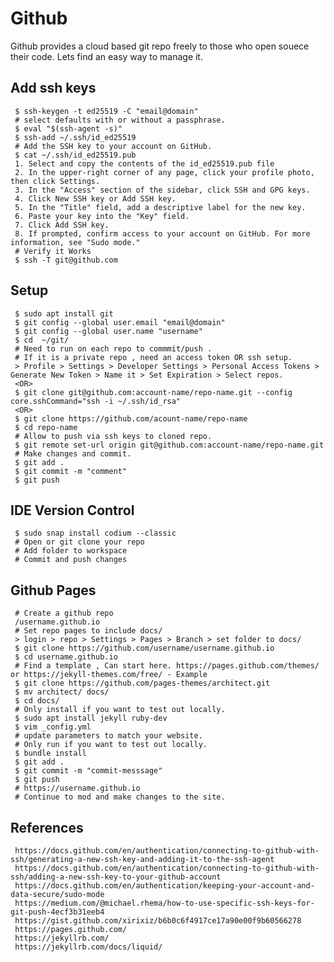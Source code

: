 Github
=====

Github provides a cloud based git repo freely to those who open souece their code. Lets find an easy way to manage it. 

Add ssh keys
------------

     $ ssh-keygen -t ed25519 -C "email@domain"
     # select defaults with or without a passphrase.
     $ eval "$(ssh-agent -s)"
     $ ssh-add ~/.ssh/id_ed25519
     # Add the SSH key to your account on GitHub. 
     $ cat ~/.ssh/id_ed25519.pub
     1. Select and copy the contents of the id_ed25519.pub file
     2. In the upper-right corner of any page, click your profile photo, then click Settings. 
     3. In the "Access" section of the sidebar, click SSH and GPG keys.
     4. Click New SSH key or Add SSH key. 
     5. In the "Title" field, add a descriptive label for the new key. 
     6. Paste your key into the "Key" field. 
     7. Click Add SSH key. 
     8. If prompted, confirm access to your account on GitHub. For more information, see "Sudo mode."
     # Verify it Works
     $ ssh -T git@github.com

Setup
-----

     $ sudo apt install git 
     $ git config --global user.email "email@domain"
     $ git config --global user.name "username"
     $ cd  ~/git/
     # Need to run on each repo to commmit/push . 
     # If it is a private repo , need an access token OR ssh setup. 
     > Profile > Settings > Developer Settings > Personal Access Tokens > Generate New Token > Name it > Set Expiration > Select repos. 
     <OR>
     $ git clone git@github.com:account-name/repo-name.git --config core.sshCommand="ssh -i ~/.ssh/id_rsa"
     <OR>
     $ git clone https://github.com/acount-name/repo-name
     $ cd repo-name
     # Allow to push via ssh keys to cloned repo.
     $ git remote set-url origin git@github.com:account-name/repo-name.git
     # Make changes and commit. 
     $ git add .
     $ git commit -m "comment"
     $ git push

IDE Version Control
--------------------

     $ sudo snap install codium --classic
     # Open or git clone your repo
     # Add folder to workspace
     # Commit and push changes 

Github Pages
------------


     # Create a github repo
     /username.github.io
     # Set repo pages to include docs/
     > login > repo > Settings > Pages > Branch > set folder to docs/ 
     $ git clone https://github.com/username/username.github.io
     $ cd username.github.io
     # Find a template , Can start here. https://pages.github.com/themes/ or https://jekyll-themes.com/free/ - Example
     $ git clone https://github.com/pages-themes/architect.git
     $ mv architect/ docs/
     $ cd docs/
     # Only install if you want to test out locally. 
     $ sudo apt install jekyll ruby-dev
     $ vim _config.yml
     # update parameters to match your website.
     # Only run if you want to test out locally. 
     $ bundle install
     $ git add .
     $ git commit -m "commit-messsage"
     $ git push 
     # https://username.github.io
     # Continue to mod and make changes to the site. 

References
-----------

     https://docs.github.com/en/authentication/connecting-to-github-with-ssh/generating-a-new-ssh-key-and-adding-it-to-the-ssh-agent
     https://docs.github.com/en/authentication/connecting-to-github-with-ssh/adding-a-new-ssh-key-to-your-github-account
     https://docs.github.com/en/authentication/keeping-your-account-and-data-secure/sudo-mode
     https://medium.com/@michael.rhema/how-to-use-specific-ssh-keys-for-git-push-4ecf3b31eeb4
     https://gist.github.com/xirixiz/b6b0c6f4917ce17a90e00f9b60566278
     https://pages.github.com/
     https://jekyllrb.com/
     https://jekyllrb.com/docs/liquid/